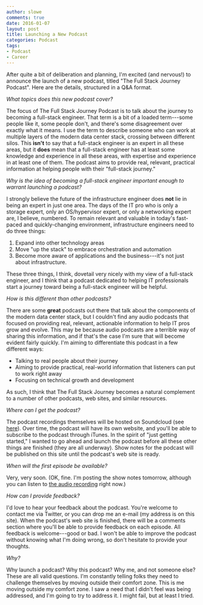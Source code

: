 ```yaml
---
author: slowe
comments: true
date: 2016-01-07
layout: post
title: Launching a New Podcast
categories: Podcast
tags:
- Podcast
- Career
---
```


After quite a bit of deliberation and planning, I'm excited (and nervous!) to announce the launch of a new podcast, titled "The Full Stack Journey Podcast". Here are the details, structured in a Q&A format.

_What topics does this new podcast cover?_

The focus of The Full Stack Journey Podcast is to talk about the journey to becoming a full-stack engineer. That term is a bit of a loaded term---some people like it, some people don't, and there's some disagreement over exactly what it means. I use the term to describe someone who can work at multiple layers of the modern data center stack, crossing between different silos. This **isn't** to say that a full-stack engineer is an expert in all these areas, but it **does** mean that a full-stack engineer has at least some knowledge and experience in all these areas, with expertise and experience in at least one of them. The podcast aims to provide real, relevant, practical information at helping people with their "full-stack journey."

_Why is the idea of becoming a full-stack engineer important enough to warrant launching a podcast?_

I strongly believe the future of the infrastructure engineer does **not** lie in being an expert in just one area. The days of the IT pro who is only a storage expert, only an OS/hypervisor expert, or only a networking expert are, I believe, numbered. To remain relevant and valuable in today's fast-paced and quickly-changing environment, infrastructure engineers need to do three things:

1. Expand into other technology areas
2. Move "up the stack" to embrace orchestration and automation
3. Become more aware of applications and the business---it's not just about infrastructure.

These three things, I think, dovetail very nicely with my view of a full-stack engineer, and I think that a podcast dedicated to helping IT professionals start a journey toward being a full-stack engineer will be helpful.

_How is this different than other podcasts?_

There are some **great** podcasts out there that talk about the components of the modern data center stack, but I couldn't find any audio podcasts that focused on providing real, relevant, actionable information to help IT pros grow and evolve. This may be because audio podcasts are a terrible way of sharing this information, and if that's the case I'm sure that will become evident fairly quickly. I'm aiming to differentiate this podcast in a few different ways:

* Talking to real people about their journey
* Aiming to provide practical, real-world information that listeners can put to work right away
* Focusing on technical growth and development

As such, I think that The Full Stack Journey becomes a natural complement to a number of other podcasts, web sites, and similar resources.

_Where can I get the podcast?_

The podcast recordings themselves will be hosted on Soundcloud (see [here][link-1]). Over time, the podcast will have its own website, and you'll be able to subscribe to the podcast through iTunes. In the spirit of "just getting started," I wanted to go ahead and launch the podcast before all these other things are finished (they are all underway). Show notes for the podcast will be published on this site until the podcast's web site is ready.

_When will the first episode be available?_

Very, very soon. (OK, fine. I'm posting the show notes tomorrow, although you can listen to [the audio recording][link-2] right now.)

_How can I provide feedback?_

I'd love to hear your feedback about the podcast. You're welcome to contact me via Twitter, or you can drop me an e-mail (my address is on this site). When the podcast's web site is finished, there will be a comments section where you'll be able to provide feedback on each episode. All feedback is welcome---good or bad. I won't be able to improve the podcast without knowing what I'm doing wrong, so don't hesitate to provide your thoughts.

_Why?_

Why launch a podcast? Why this podcast? Why me, and not someone else? These are all valid questions. I'm constantly telling folks they need to challenge themselves by moving outside their comfort zone. This is me moving outside my comfort zone. I saw a need that I didn't feel was being addressed, and I'm going to try to address it. I might fail, but at least I tried.


[link-1]: https://soundcloud.com/fullstackjourney
[link-2]: https://soundcloud.com/fullstackjourney/full-stack-journey-episode-001
